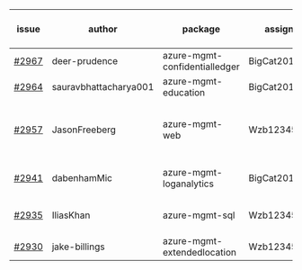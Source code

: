 | issue | author | package | assignee | bot advice | created date of issue | target release date | date from target |
| ------ | ------ | ------ | ------ | ------ | ------ | ------ | :-----: |
| [#2967](https://github.com/Azure/sdk-release-request/issues/2967) | deer-prudence | azure-mgmt-confidentialledger | BigCat20196 |  | 07-01 | 07-11 |  |
| [#2964](https://github.com/Azure/sdk-release-request/issues/2964) | sauravbhattacharya001 | azure-mgmt-education | BigCat20196 |  | 06-29 | 07-13 |  |
| [#2957](https://github.com/Azure/sdk-release-request/issues/2957) | JasonFreeberg | azure-mgmt-web | Wzb123456789 | new comment. close to release date.  | 06-28 | 07-04 | 0 |
| [#2941](https://github.com/Azure/sdk-release-request/issues/2941) | dabenhamMic | azure-mgmt-loganalytics | BigCat20196 | close to release date.  | 06-23 | 07-07 | 2 |
| [#2935](https://github.com/Azure/sdk-release-request/issues/2935) | IliasKhan | azure-mgmt-sql | Wzb123456789 | close to release date.  | 06-22 | 07-05 | 0 |
| [#2930](https://github.com/Azure/sdk-release-request/issues/2930) | jake-billings | azure-mgmt-extendedlocation | Wzb123456789 |  | 06-20 | 07-08 |  |
